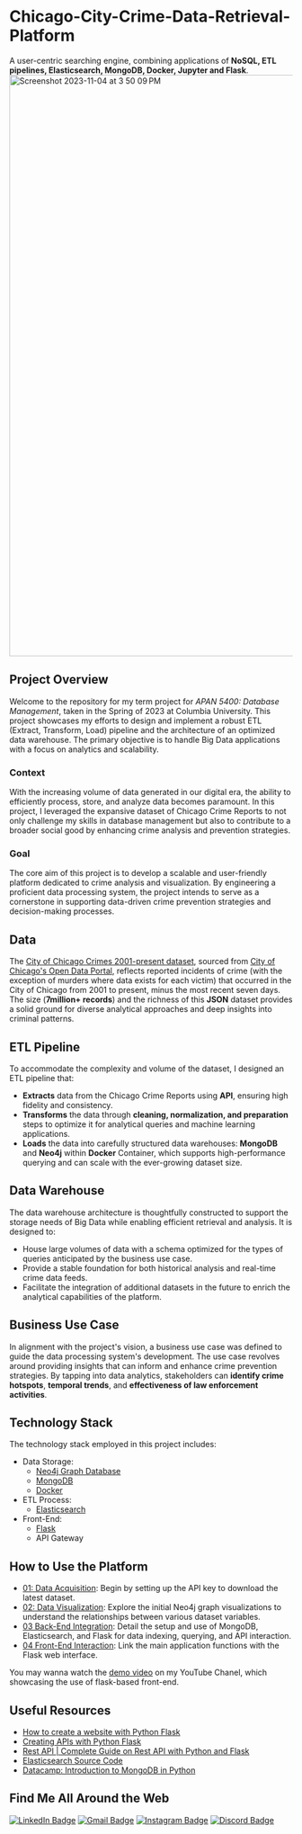 # Chicago-City-Crime-Data-Retrieval-Platform
A user-centric searching engine, combining applications of **NoSQL, ETL pipelines, Elasticsearch, MongoDB, Docker, Jupyter and Flask**.
<img width="1034" alt="Screenshot 2023-11-04 at 3 50 09 PM" src="https://github.com/Kaguya2906/Chicago-City-Crime-Data-Retrieval-Platform/assets/38816901/3fc1ccf6-1200-4ac2-a022-f8a982d9ef84">

## Project Overview
Welcome to the repository for my term project for _APAN 5400: Database Management_, taken in the Spring of 2023 at Columbia University. This project showcases my efforts to design and implement a robust ETL (Extract, Transform, Load) pipeline and the architecture of an optimized data warehouse. The primary objective is to handle Big Data applications with a focus on analytics and scalability.

### Context
With the increasing volume of data generated in our digital era, the ability to efficiently process, store, and analyze data becomes paramount. In this project, I leveraged the expansive dataset of Chicago Crime Reports to not only challenge my skills in database management but also to contribute to a broader social good by enhancing crime analysis and prevention strategies.

### Goal
The core aim of this project is to develop a scalable and user-friendly platform dedicated to crime analysis and visualization. By engineering a proficient data processing system, the project intends to serve as a cornerstone in supporting data-driven crime prevention strategies and decision-making processes.

## Data
The [City of Chicago Crimes 2001-present dataset](https://data.cityofchicago.org/Public-Safety/Crimes-2001-to-Present/ijzp-q8t2), sourced from [City of Chicago's Open Data Portal](https://data.cityofchicago.org/), reflects reported incidents of crime (with the exception of murders where data exists for each victim) that occurred in the City of Chicago from 2001 to present, minus the most recent seven days. The size (**7million+ records**)  and the richness of this **JSON** dataset provides a solid ground for diverse analytical approaches and deep insights into criminal patterns.

## ETL Pipeline
To accommodate the complexity and volume of the dataset, I designed an ETL pipeline that:
- **Extracts** data from the Chicago Crime Reports using **API**, ensuring high fidelity and consistency.
- **Transforms** the data through **cleaning, normalization, and preparation** steps to optimize it for analytical queries and machine learning applications.
- **Loads** the data into carefully structured data warehouses: **MongoDB** and **Neo4j** within **Docker** Container, which supports high-performance querying and can scale with the ever-growing dataset size.

## Data Warehouse
The data warehouse architecture is thoughtfully constructed to support the storage needs of Big Data while enabling efficient retrieval and analysis. It is designed to:
- House large volumes of data with a schema optimized for the types of queries anticipated by the business use case.
- Provide a stable foundation for both historical analysis and real-time crime data feeds.
- Facilitate the integration of additional datasets in the future to enrich the analytical capabilities of the platform.

## Business Use Case
In alignment with the project's vision, a business use case was defined to guide the data processing system's development. The use case revolves around providing insights that can inform and enhance crime prevention strategies. By tapping into data analytics, stakeholders can **identify crime hotspots**, **temporal trends**, and **effectiveness of law enforcement activities**.

## Technology Stack
The technology stack employed in this project includes:
- Data Storage: 
  - [Neo4j Graph Database](https://neo4j.com/docs/cypher-manual/current/introduction/)
  - [MongoDB](https://pymongo.readthedocs.io/en/stable/tutorial.html)
  - [Docker](https://docs.docker.com/desktop/get-started/)
- ETL Process:
  - [Elasticsearch](https://www.elastic.co/guide/index.html) 
- Front-End:
  - [Flask](https://readthedocs.org/projects/flask/)
  - API Gateway

## How to Use the Platform
- [01: Data Acquisition](https://github.com/Kaguya2906/Chicago-City-Crime-Data-Retrieval-Platform/blob/main/01.%20API%20Gateway%20for%20Scripting%20Data.ipynb): Begin by setting up the API key to download the latest dataset.
- [02: Data Visualization](https://github.com/Kaguya2906/Chicago-City-Crime-Data-Retrieval-Platform/blob/main/02.%20Neo4j%3A%20nodes%20and%20relationships.ipynb): Explore the initial Neo4j graph visualizations to understand the relationships between various dataset variables.
- [03 Back-End Integration](https://github.com/Kaguya2906/Chicago-City-Crime-Data-Retrieval-Platform/blob/main/03.%20Main.ipynb): Detail the setup and use of MongoDB, Elasticsearch, and Flask for data indexing, querying, and API interaction.
- [04 Front-End Interaction](https://github.com/Kaguya2906/Chicago-City-Crime-Data-Retrieval-Platform/blob/main/04.%20Flask.ipynb): Link the main application functions with the Flask web interface.

You may wanna watch the [demo video](https://youtu.be/PdUPiwrZquQ) on my YouTube Chanel, which showcasing the use of flask-based front-end.

## Useful Resources
- [How to create a website with Python Flask](https://chozinthet20602.medium.com/how-to-create-a-website-with-python-flask-5e5e3d54c827)
- [Creating APIs with Python Flask](https://chozinthet20602.medium.com/creating-apis-with-python-flask-96b4bd5fb851)
- [Rest API | Complete Guide on Rest API with Python and Flask](https://neo4j.com/docs/cypher-manual/current/introduction/)
- [Elasticsearch Source Code](https://github.com/elastic/elasticsearch)
- [Datacamp: Introduction to MongoDB in Python](https://app.datacamp.com/learn/courses/introduction-to-using-mongodb-for-data-science-with-python)

## Find Me All Around the Web
[![LinkedIn Badge](https://img.shields.io/badge/LinkedIn-Profile-informational?style=flat&logo=linkedin&logoColor=white&color=0A66C2)](https://www.linkedin.com/in/lanru-fu-a55376162/)
[![Gmail Badge](https://img.shields.io/badge/Gmail-Email-informational?style=flat&logo=gmail&logoColor=white&color=D14836)](mailto:lanru.2018@gmail.com)
[![Instagram Badge](https://img.shields.io/badge/Instagram-Profile-informational?style=flat&logo=instagram&logoColor=white&color=E4405F)](https://instagram.com/rurus_memo)
[![Discord Badge](https://img.shields.io/badge/Discord-Chat-informational?style=flat&logo=discord&logoColor=white&color=5865F2)](https://discordapp.com/users/yourDiscordID)
